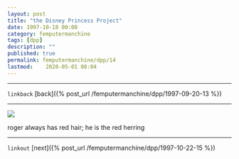 ```yaml
---
layout: post
title: "the Disney Princess Project"
date: 1997-10-18 00:00
category: femputermanchine
tags: [dpp]
description: ""
published: true
permalink: femputermanchine/dpp/14
lastmod:	2020-05-01 08:04
---
```


*****
`linkback`
[back]({% post_url /femputermanchine/dpp/1997-09-20-13 %})

*****

<img src="{{ site.url }}/assets/img/dpp-14.jpg" maxwidth="1000" />

roger always has red hair; he is the red herring

*****

`linkout`
[next]({% post_url /femputermanchine/dpp/1997-10-22-15 %})


